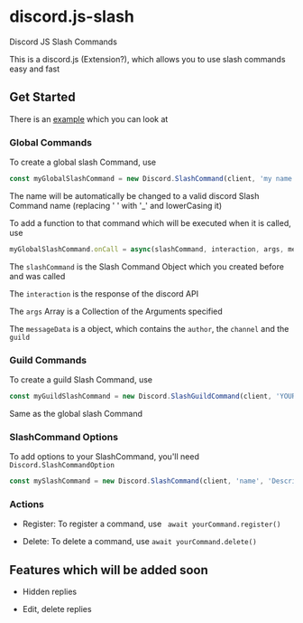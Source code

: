 # discord.js-slash
Discord JS Slash Commands

This is a discord.js (Extension?), which allows you to use slash commands easy and fast

## Get Started

There is an [example](./example.js) which you can look at

### Global Commands

To create a global slash Command, use 

```js
const myGlobalSlashCommand = new Discord.SlashCommand(client, 'my name', 'My description', options) // client, name, description, options
```

The name will be automatically be changed to a valid discord Slash Command name (replacing ' ' with '_' and lowerCasing it)


To add a function to that command which will be executed when it is called, use

```js
myGlobalSlashCommand.onCall = async(slashCommand, interaction, args, messageData) => {}
```

The `slashCommand` is the Slash Command Object which you created before and was called

The `interaction` is the response of the discord API

The `args` Array is a Collection of the Arguments specified

The `messageData` is a object, which contains the `author`, the `channel` and the `guild`

### Guild Commands

To create a guild Slash Command, use

```js
const myGuildSlashCommand = new Discord.SlashGuildCommand(client, 'YOUR_GUILD_ID', 'name', 'Description', options) // client, guildID, name, description, options
```

Same as the global slash Command

### SlashCommand Options

To add options to your SlashCommand, you'll need `Discord.SlashCommandOption`

```js
const mySlashCommand = new Discord.SlashCommand(client, 'name', 'Description', [new Discord.SlashCommandOption('name', 'description', Discord.SlashCommandOptionTypes, false)]) // name, description, type, required
```

### Actions

- Register:       To register a command, use ` await yourCommand.register()`

- Delete:         To delete a command, use `await yourCommand.delete()`


## Features which will be added soon

- Hidden replies

- Edit, delete replies
